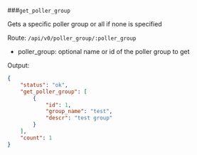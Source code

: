###`get_poller_group`

Gets a specific poller group or all if none is specified

Route: `/api/v0/poller_group/:poller_group`

- poller_group: optional name or id of the poller group to get

Output:

```json
{
    "status": "ok",
    "get_poller_group": [
        {
            "id": 1,
            "group_name": "test",
            "descr": "test group"
        }
    ],
    "count": 1
}
```
